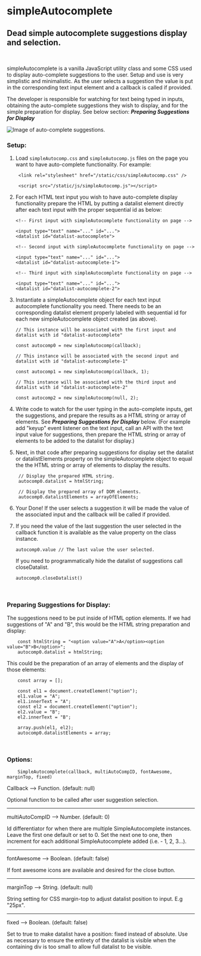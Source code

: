 # simpleAutocomplete  

## Dead simple autocomplete suggestions display and selection.  
<br>


simpleAutocomplete is a vanilla JavaScript utility class and some CSS used to display auto-complete suggestions to the user. Setup and use is very simplistic and minimalistic. As the user selects a suggestion the value is put in the corresponding text input element and a callback is called if provided.

The developer is responsible for watching for text being typed in inputs, obtaining the auto-complete suggestions they wish to display, and for the simple preparation for display. See below section: ***Preparing Suggestions for Display*** 

![Image of auto-complete suggestions.](https://repository-images.githubusercontent.com/293932221/c1aa5280-f228-11ea-97f2-beb12de0c4f8)

### Setup:

1. Load `simpleAutocomp.css` and `simpleAutocomp.js` files on the page you want to have auto-complete functionality. For example:  
		
		<link rel="stylesheet" href="/static/css/simpleAutocomp.css" />  

		<script src="/static/js/simpleAutocomp.js"></script>

  
2.	For each HTML text input you wish to have auto-complete display functionality prepare the HTML by putting a datalist element directly after each text input with the proper sequential id as below: 

		<!-- First input with simpleAutocomplete functionality on page -->  

		<input type="text" name="..." id="...">
		<datalist id="datalist-autocomplete">

		<!-- Second input with simpleAutocomplete functionality on page -->  

		<input type="text" name="..." id="...">
		<datalist id="datalist-autocomplete-1">

		<!-- Third input with simpleAutocomplete functionality on page -->  

		<input type="text" name="..." id="...">
		<datalist id="datalist-autocomplete-2">

3.	Instantiate a simpleAutocomplete object for each text input autocomplete functionality you need. There needs to be an corresponding datalist element properly labeled with sequential id for each new simpleAutocomplete object created (as above).

		// This instance will be associated with the first input and datalist with id "datalist-autocomplete"

		const autocomp0 = new simpleAutocomp(callback);

		// This instance will be associated with the second input and datalist with id "datalist-autocomplete-1"

		const autocomp1 = new simpleAutocomp(callback, 1);

		// This instance will be associated with the third input and datalist with id "datalist-autocomplete-2"

		const autocomp2 = new simpleAutocomp(null, 2);

4. Write code to watch for the user typing in the auto-complete inputs, get the suggestions, and prepare the results as a HTML string or array of elements. See ***Preparing Suggestions for Display*** below. (For example add "keyup" event listener on the text input, call an API with the text input value for suggestions, then prepare the HTML string or array of elements to be added to the datalist for display.)

5. Next, in that code after preparing suggestions for display set the datalist or datalistElements property on the simpleAutocomplete object to equal the the HTML string or array of elements to display the results.

		// Display the prepared HTML string.
		autocomp0.datalist = htmlString;

		// Display the prepared array of DOM elements.
		autocomp0.datalistElements = arrayOfElements;

6. Your Done! If the user selects a suggestion it will be made the value of the associated input and the callback will be called if provided.

7.	If you need the value of the last suggestion the user selected in the callback function it is available as the value property on the class instance.

		autocomp0.value // The last value the user selected.

    If you need to programmatically hide the datalist of suggestions call closeDatalist.

		autocomp0.closeDatalist()

<br>


### Preparing Suggestions for Display:

The suggestions need to be put inside of HTML option elements. If we had suggestions of "A" and "B", this would be the HTML string preparation and display:


		const htmlString = "<option value="A">A</option><option value="B">B</option>";
		autocomp0.datalist = htmlString;

This could be the preparation of an array of elements and the display of those elements:

		const array = [];

		const el1 = document.createElement("option");
		el1.value = "A";
		el1.innerText = "A";
		const el2 = document.createElement("option");
		el2.value = "B";
		el2.innerText = "B";

		array.push(el1, el2);
		autocomp0.datalistElements = array;

<br>


### Options:  

		SimpleAutocomplete(callback, multiAutoCompID, fontAwesome, marginTop, fixed)

  Callback --> Function. (default: null)  

  Optional function to be called after user suggestion selection.

----------


  multiAutoCompID --> Number. (default: 0)  

Id differentiator for when there are multiple SimpleAutocomplete instances.
Leave the first one default or set to 0. Set the next one to one, then increment for each
additional SimpleAutocomplete added (i.e. - 1, 2, 3...).


----------


  fontAwesome --> Boolean. (default: false)  

If font awesome icons are available and desired for the close button.


----------


  marginTop --> String. (default: null)  

String setting for CSS margin-top to adjust datalist position to input. E.g "25px".


----------


  fixed --> Boolean. (default: false)  

Set to true to make datalist have a position: fixed instead of absolute.
Use as necessary to ensure the entirety of the datalist is visible when the
containing div is too small to allow full datalist to be visible.
